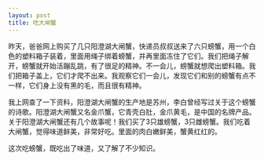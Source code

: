 ```yaml
---
layout: post
title: 吃大闸蟹
---
```



昨天，爸爸网上购买了几只阳澄湖大闸蟹，快递员叔叔送来了六只螃蟹，用一个白色的塑料箱子装着，里面用绳子绑着螃蟹，并再里面冻住了它们。我们把绳子解开，螃蟹就开始活蹦乱跳，有了很足的精神。不一会儿，螃蟹就想爬出塑料箱。我们把箱子盖上，它们才爬不出来。我观察它们一会儿，发现它们和别的螃蟹有点不一样，它们身上没有黑的毛，而且很有精神。

我上网查了一下资料，阳澄湖大闸蟹的生产地是苏州，李白曾经写过关于这个螃蟹的诗歌。阳澄湖大闸蟹又名金爪蟹，它青壳白肚，金爪黄毛，是中国的名牌产品。关于阳澄湖大闸蟹还有几个故事呢！我们买了3只雄螃蟹，3只雌螃蟹。我们吃着大闸蟹，觉得味道鲜美，非常好吃。里面的肉白嫩鲜美，蟹黄红红的。

这次吃螃蟹，既吃出了味道，又了解了不少知识。
